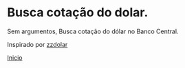 # Busca cotação do dolar.

Sem argumentos, Busca cotação do dólar no Banco Central.

Inspirado por [zzdolar](http://funcoeszz.net/man.html#zzdolar)


[Inicio](../README.md)